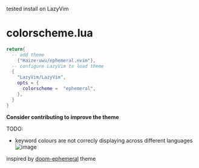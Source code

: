 tested install on LazyVim
# colorscheme.lua
```lua
return{
  -- add theme
    {"Haize-uwu/ephemeral.nvim"},
  -- configure LazyVim to load theme
  {
    "LazyVim/LazyVim",
    opts = {
      colorscheme =  "ephemeral",
    },
  }
}
```
**Consider contributing to improve the theme**

TODO:
- keyword colours are not correcly displaying across different languages
![image](https://github.com/Haize-uwu/ephemeral.nvim/assets/84086558/3953f755-68f2-4271-90fb-26eeb207e132)


inspired by [doom-ephemeral](https://github.com/doomemacs/themes/blob/master/themes/doom-ephemeral-theme.el) theme
